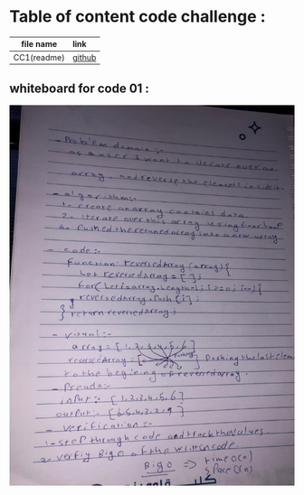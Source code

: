 # Table of content code challenge : 

|file name|link|
|:-------:|:---|
|CC1(readme)|[github](https://github.com/jdeitawimostafa/data-structures-and-algorithms/blob/main/javascript/code-challenges/array-reverse/README.md)|


## whiteboard for code 01 :

![image](array-reverse.jpg)